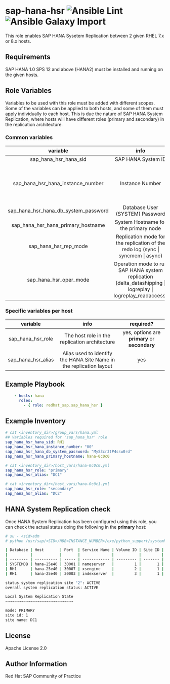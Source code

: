 # sap-hana-hsr ![Ansible Lint](https://github.com/redhat-sap/sap-hana-hsr/workflows/Ansible%20Lint/badge.svg?branch=master) ![Ansible Galaxy Import](https://github.com/redhat-sap/sap-hana-hsr/workflows/Ansible%20Galaxy%20Import/badge.svg?branch=master)

This role enables SAP HANA Sysetem Replication between 2 given RHEL 7.x or 8.x hosts.

## Requirements

SAP HANA 1.0 SPS 12 and above (HANA2) must be installed and running on the given hosts.

## Role Variables

Variables to be used with this role must be added with different scopes. Some of the variables can be applied to both hosts, and some of them must apply individually to each host. This is due the nature of SAP HANA System Replication, where hosts will have different roles (primary and secondary) in the replication architecture.

### Common variables

| variable | info | required? |
|:--------:|:----:|:---------:|
|sap_hana_hsr_hana_sid|SAP HANA System ID|yes|
|sap_hana_hsr_hana_instance_number|Instance Number|yes, **it must be declared as a string** e.g. "00"|
|sap_hana_hsr_hana_db_system_password|Database User (SYSTEM) Password|yes|
|sap_hana_hsr_hana_primary_hostname|System Hostname for the primary node|yes|
|sap_hana_hsr_rep_mode|Replication mode for the replication of the redo log (sync \| syncmem \| async)|no, defaulted to `sync`|
|sap_hana_hsr_oper_mode|Operation mode to run SAP HANA system replication (delta_datashipping \| logreplay \| logreplay_readaccess)|no, defaulted to `logreplay`|

### Specific variables per host

| variable | info | required? |
|:--------:|:----:|:---------:|
|sap_hana_hsr_role|The host role in the replication architecture|yes, options are **primary** or **secondary**|
|sap_hana_hsr_alias|Alias used to identify the HANA Site Name in the replication layout|yes|

## Example Playbook

```yaml
    - hosts: hana
      roles:
        - { role: redhat_sap.sap_hana_hsr }
```

## Example Inventory

```yaml
# cat <inventory_dir>/group_vars/hana.yml
## Variables required for 'sap_hana_hsr' role
sap_hana_hsr_hana_sid: RH1
sap_hana_hsr_hana_instance_number: "00"
sap_hana_hsr_hana_db_system_password: "MyS3cr3tP4ssw0rd"
sap_hana_hsr_hana_primary_hostname: hana-0c0c0

# cat <inventory_dir>/host_vars/hana-0c0c0.yml
sap_hana_hsr_role: "primary"
sap_hana_hsr_alias: "DC1"

# cat <inventory_dir>/host_vars/hana-0c0c1.yml
sap_hana_hsr_role: "secondary"
sap_hana_hsr_alias: "DC2"
```

## HANA System Replication check

Once HANA System Replication has been configured using this role, you can check the actual status doing the following in the **primary** host:

```bash
# su - <sid>adm
# python /usr/sap/<SID>/HDB<INSTANCE_NUMBER>/exe/python_support/systemReplicationStatus.py

| Database | Host       | Port  | Service Name | Volume ID | Site ID | Site Name | Secondary  | Secondary | Secondary | Secondary | Secondary     | Replication | Replication | Replication    |
|          |            |       |              |           |         |           | Host       | Port      | Site ID   | Site Name | Active Status | Mode        | Status      | Status Details |
| -------- | ---------- | ----- | ------------ | --------- | ------- | --------- | ---------- | --------- | --------- | --------- | ------------- | ----------- | ----------- | -------------- |
| SYSTEMDB | hana-25e40 | 30001 | nameserver   |         1 |       1 | DC1       | hana-25e41 |     30001 |         2 | DC2       | YES           | SYNC        | ACTIVE      |                |
| RH1      | hana-25e40 | 30007 | xsengine     |         2 |       1 | DC1       | hana-25e41 |     30007 |         2 | DC2       | YES           | SYNC        | ACTIVE      |                |
| RH1      | hana-25e40 | 30003 | indexserver  |         3 |       1 | DC1       | hana-25e41 |     30003 |         2 | DC2       | YES           | SYNC        | ACTIVE      |                |

status system replication site "2": ACTIVE
overall system replication status: ACTIVE

Local System Replication State
~~~~~~~~~~~~~~~~~~~~~~~~~~~~~~

mode: PRIMARY
site id: 1
site name: DC1
```

## License

Apache License 2.0

## Author Information

Red Hat SAP Community of Practice
